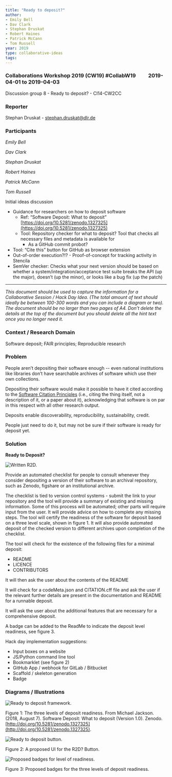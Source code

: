 ```yaml
---
title: "Ready to deposit?"
author:
- Emily Bell
- Dav Clark
- Stephan Druskat
- Robert Haines
- Patrick McCann
- Tom Russell
year: 2019
type: collaborative-ideas
tags:
---
```

### Collaborations Workshop 2019 (CW19) #CollabW19          2019-04-01 to 2019-04-03

Discussion group 8 - Ready to deposit? - CI14-CW2CC


### **Reporter**

Stephan Druskat - stephan.druskat@dlr.de


### **Participants**

_Emily Bell_

_Dav Clark_

_Stephan Druskat_

_Robert Haines_

_Patrick McCann_

_Tom Russell_

Initial ideas discussion



*   Guidance for researchers on how to deposit software
    *   Ref: “Software Deposit: What to deposit” [https://doi.org/10.5281/zenodo.1327325](https://doi.org/10.5281/zenodo.1327325)
    *   Tool: Repository checker for what to deposit? Tool that checks all necessary files and metadata is available for 
        *   As a GitHub commit probot?
*   Tool: “Cite this” button for GitHub as browser extension
*   Out-of-order execution?!? - Proof-of-concept for tracking activity in Stencila
*   SemVer checker: Checks what your next version should be based on whether a system/integration/acceptance test suite breaks the API (up the major), doesn’t (up the minor), or looks like a bug fix (up the patch)



---


_This document should be used to capture the information for a Collaborative Session / Hack Day Idea. (The total amount of text should ideally be between 100-300 words and you can include a diagram or two). The document should be no larger than two pages of A4. Don’t delete the details at the top of the document but you should delete all the hint text once you no longer need it._


### **Context / Research Domain**

Software deposit; FAIR principles; Reproducible research


### **Problem**

People aren’t depositing their software enough -- even national institutions like libraries don’t have searchable archives of software which use their own collections.

Depositing their software would make it possible to have it cited according to the [Software Citation Principles](https://peerj.com/articles/cs-86/) (i.e., citing the thing itself, not a description of it, or a paper about it), acknowledging that software is on par in this respect with all other research output.

Deposits enable discoverability, reproducibility, sustainability, credit.

People just need to do it, but may not be sure if their software is ready for deposit yet.


### **Solution**

**Ready to Deposit?**


![Written R2D.](../images/cw19-r2d.jpg)


Provide an automated checklist for people to consult whenever they consider depositing a version of their software to an archival repository, such as Zenodo, figshare or an institutional archive.

The checklist is tied to version control systems - submit the link to your repository and the tool will provide a summary of existing and missing information. Some of this process will be automated; other parts will require input from the user. It will provide advice on how to complete any missing steps. The tool will certify the readiness of the software for deposit based on a three level scale, shown in figure 1. It will also provide automated deposit of the checked version to different archives upon completion of the checklist.

The tool will check for the existence of the following files for a minimal deposit:



*   README
*   LICENCE
*   CONTRIBUTORS

It will then ask the user about the contents of the README

It will check for a codeMeta.json and CITATION.cff file and ask the user if the relevant further details are present in the documentation and README for a runnable deposit.

It will ask the user about the additional features that are necessary for a comprehensive deposit.

A badge can be added to the ReadMe to indicate the deposit level readiness, see figure 3.

Hack day implementation suggestions:



*   Input boxes on a website
*   JS/Python command line tool
*   Bookmarklet (see figure 2)
*   GitHub App / webhook for GitLab / Bitbucket
*   Scaffold / skeleton generation
*   Badge


### **Diagrams / Illustrations**




![Ready to deposit framework.](../images/cw19-DepositReadiness.jpg)


Figure 1: The three levels of deposit readiness. From Michael Jackson. (2018, August 7). Software Deposit: What to deposit (Version 1.0). Zenodo. [http://doi.org/10.5281/zenodo.1327325](http://doi.org/10.5281/zenodo.1327325). 


![Ready to deposit button.](../images/cw19-r2d-button.jpg)


Figure 2: A proposed UI for the R2D? Button.


![Proposed badges for level of readiness.](../images/cw19-readiness.jpg)


Figure 3: Proposed badges for the three levels of deposit readiness.

